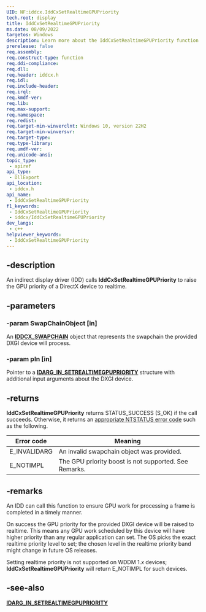 ```yaml
---
UID: NF:iddcx.IddCxSetRealtimeGPUPriority
tech.root: display
title: IddCxSetRealtimeGPUPriority
ms.date: 08/09/2022
targetos: Windows
description: Learn more about the IddCxSetRealtimeGPUPriority function.
prerelease: false
req.assembly: 
req.construct-type: function
req.ddi-compliance: 
req.dll: 
req.header: iddcx.h
req.idl: 
req.include-header: 
req.irql: 
req.kmdf-ver: 
req.lib: 
req.max-support: 
req.namespace: 
req.redist: 
req.target-min-winverclnt: Windows 10, version 22H2
req.target-min-winversvr: 
req.target-type: 
req.type-library: 
req.umdf-ver: 
req.unicode-ansi: 
topic_type:
 - apiref
api_type:
 - DllExport
api_location:
 - iddcx.h
api_name:
 - IddCxSetRealtimeGPUPriority
f1_keywords:
 - IddCxSetRealtimeGPUPriority
 - iddcx/IddCxSetRealtimeGPUPriority
dev_langs:
 - c++
helpviewer_keywords:
 - IddCxSetRealtimeGPUPriority
---
```


## -description

An indirect display driver (IDD) calls **IddCxSetRealtimeGPUPriority** to raise the GPU priority of a DirectX device to realtime.

## -parameters

### -param SwapChainObject [in]

An [**IDDCX_SWAPCHAIN**](/windows-hardware/drivers/display/iddcx-objects) object that represents the swapchain the provided DXGI device will process.

### -param pIn [in]

Pointer to a [**IDARG_IN_SETREALTIMEGPUPRIORITY**](ns-iddcx-idarg_in_setrealtimegpupriority.md) structure with additional input arguments about the DXGI device.

## -returns

**IddCxSetRealtimeGPUPriority** returns STATUS_SUCCESS (S_OK) if the call succeeds. Otherwise, it returns an [appropriate NTSTATUS error code](/windows-hardware/drivers/kernel/ntstatus-values) such as the following.

| Error code | Meaning |
| ---------- | ------- |
| E_INVALIDARG | An invalid swapchain object was provided. |
| E_NOTIMPL    | The GPU priority boost is not supported. See Remarks. |

## -remarks

An IDD can call this function to ensure GPU work for processing a frame is completed in a timely manner.

On success the GPU priority for the provided DXGI device will be raised to realtime. This means any GPU work scheduled by this device will have higher priority than any regular application can set. The OS picks the exact realtime priority level to set; the chosen level in the realtime priority band might change in future OS releases.

Setting realtime priority is not supported on WDDM 1.*x* devices; **IddCxSetRealtimeGPUPriority** will return E_NOTIMPL for such devices.

## -see-also

[**IDARG_IN_SETREALTIMEGPUPRIORITY**](ns-iddcx-idarg_in_setrealtimegpupriority.md)

